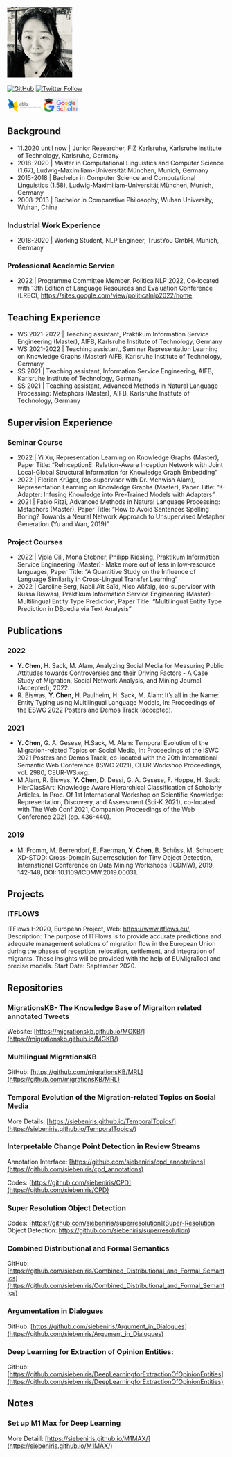 <img src="personal/images/IMG_7721.jpg" width="150" style="align-content: center"/>

[![GitHub](https://img.shields.io/github/followers/siebeniris?style=social)](https://github.com/siebeniris)
[![Twitter Follow](https://img.shields.io/twitter/follow/YiyiChen?style=social)](https://twitter.com/YiyiChen)

<a href="https://dblp.org/pid/71/1-2.html"><img src="personal/images/icons/DBLP_Logo_320x120.png" WIDTH="80"/></a>
<a href="https://scholar.google.com/citations?user=nCLP2jcAAAAJ"><img src="personal/images/icons/google_scholar.png" WIDTH="80"/></a>

[//]: # (My Résumé: <a href="CV.pdf"> CV </a>)

## Background

* 11.2020 until now | Junior Researcher, FIZ Karlsruhe, Karlsruhe Institute of Technology, Karlsruhe, Germany
* 2018-2020 | Master in  Computational Linguistics and Computer Science (1.67), Ludwig-Maximiliam-Universität München, Munich, Germany
* 2015-2018 | Bachelor in Computer Science and Computational Linguistics (1.58), Ludwig-Maximiliam-Universität München, Munich, Germany
* 2008-2013 | Bachelor in Comparative Philosophy, Wuhan University, Wuhan, China

### Industrial Work Experience

* 2018-2020 | Working Student, NLP Engineer, TrustYou GmbH, Munich, Germany

### Professional Academic Service

* 2022 | Programme Committee Member, PoliticalNLP 2022, Co-located with 13th Edition of Language Resources and Evaluation Conference (LREC), https://sites.google.com/view/politicalnlp2022/home 


## Teaching Experience

* WS 2021-2022 | Teaching assistant, Praktikum Information Service Engineering (Master), AIFB, Karlsruhe Institute of Technology, Germany
* WS 2021-2022 | Teaching assistant, Seminar Representation Learning on Knowledge Graphs (Master) AIFB, Karlsruhe Institute of Technology, Germany
* SS 2021 | Teaching assistant, Information Service Engineering, AIFB, Karlsruhe Institute of Technology, Germany
* SS 2021 | Teaching assistant, Advanced Methods in Natural Language Processing: Metaphors (Master), AIFB, Karlsruhe Institute of Technology, Germany

## Supervision Experience

### Seminar Course

* 2022 | Yi Xu, Representation Learning on Knowledge Graphs (Master), Paper Title: “ReInceptionE: Relation-Aware Inception Network with Joint Local-Global Structural Information for Knowledge Graph Embedding”
* 2022 | Florian Krüger, (co-supervisor with Dr. Mehwish Alam), Representation Learning on Knowledge Graphs (Master), Paper Title: “K-Adapter: Infusing Knowledge into Pre-Trained Models with Adapters”
* 2021 | Fabio Ritzi, Advanced Methods in Natural Language Processing: Metaphors (Master),  Paper Title: “How to Avoid Sentences Spelling Boring? Towards a Neural Network Approach to Unsupervised Metapher Generation (Yu and Wan, 2019)”

### Project Courses

* 2022 | Vjola Cili, Mona Stebner, Philipp Kiesling, Praktikum Information Service Engineering (Master)- Make more out of less in low-resource languages, Paper Title: “A Quantitive Study on the Influence of Language Similarity in Cross-Lingual Transfer Learning”
* 2022 | Caroline Berg, Nabil Aït Saïd, Nico Aßfalg, (co-supervisor with Russa Biswas), Praktikum Information Service Engineering (Master)- Multilingual Entity Type Prediction, Paper Title: “Multilingual Entity Type Prediction in DBpedia via Text Analysis”

## Publications
### 2022

* __Y. Chen__, H. Sack, M. Alam, Analyzing Social Media for Measuring Public Attitudes towards Controversies and their Driving Factors - A Case Study of Migration, Social Network Analysis, and Mining Journal (Accepted), 2022.
* R. Biswas, __Y. Chen__, H. Paulheim, H. Sack, M. Alam: It’s all in the Name: Entity Typing using Multilingual Language Models, In: Proceedings of the ESWC 2022 Posters and Demos Track (accepted).

### 2021

* __Y. Chen__, G. A. Gesese, H.Sack, M. Alam: Temporal Evolution of the Migration-related Topics on Social Media, In: Proceedings of the ISWC 2021 Posters and Demos Track, co-located with the 20th International Semantic Web Conference (ISWC 2021), CEUR Workshop Proceedings, vol. 2980, CEUR-WS.org.
* M.Alam, R. Biswas, __Y. Chen__, D. Dessi, G. A. Gesese, F. Hoppe, H. Sack: HierClasSArt: Knowledge Aware Hierarchical Classification of Scholarly Articles. In Proc. Of 1st International Workshop on Scientific Knowledge: Representation, Discovery, and Assessment (Sci-K 2021), co-located with The Web Conf 2021, Companion Proceedings of the Web Conference 2021 (pp. 436-440).

### 2019

* M. Fromm, M. Berrendorf, E. Faerman, __Y. Chen__, B. Schüss, M. Schubert: XD-STOD: Cross-Domain Superresolution for Tiny Object Detection, International Conference on Data Mining Workshops (ICDMW), 2019, 142-148, DOI: 10.1109/ICDMW.2019.00031.



## Projects

### ITFLOWS
ITFlows H2020, European Project, Web: https://www.itflows.eu/, Description: The purpose of ITFlows is to provide accurate predictions and adequate management solutions of migration flow in the European Union during the phases of reception, relocation, settlement, and integration of migrants. These insights will be provided with the help of EUMigraTool and precise models. Start Date: September 2020.

## Repositories

### MigrationsKB- The Knowledge Base of Migraiton related annotated Tweets

Website: [https://migrationskb.github.io/MGKB/](https://migrationskb.github.io/MGKB/)

### Multilingual MigrationsKB
GitHub: [https://github.com/migrationsKB/MRL](https://github.com/migrationsKB/MRL) 


### Temporal Evolution of the Migration-related Topics on Social Media
 
More Details: [https://siebeniris.github.io/TemporalTopics/](https://siebeniris.github.io/TemporalTopics/)


### Interpretable Change Point Detection in Review Streams

Annotation Interface: [https://github.com/siebeniris/cpd_annotations](https://github.com/siebeniris/cpd_annotations)

Codes: [https://github.com/siebeniris/CPD](https://github.com/siebeniris/CPD)


### Super Resolution Object Detection
Codes: [https://github.com/siebeniris/superresolution](Super-Resolution Object Detection: https://github.com/siebeniris/superresolution)


### Combined Distributional and Formal Semantics
GitHub: [https://github.com/siebeniris/Combined_Distributional_and_Formal_Semantics](https://github.com/siebeniris/Combined_Distributional_and_Formal_Semantics)

### Argumentation in Dialogues
GitHub: [https://github.com/siebeniris/Argument_in_Dialogues](https://github.com/siebeniris/Argument_in_Dialogues)

### Deep Learning for Extraction of Opinion Entities:
GitHub: [https://github.com/siebeniris/DeepLearningforExtractionOfOpinionEntities](https://github.com/siebeniris/DeepLearningforExtractionOfOpinionEntities)

## Notes 

### Set up M1 Max for Deep Learning

More Detaill: [https://siebeniris.github.io/M1MAX/](https://siebeniris.github.io/M1MAX/)


